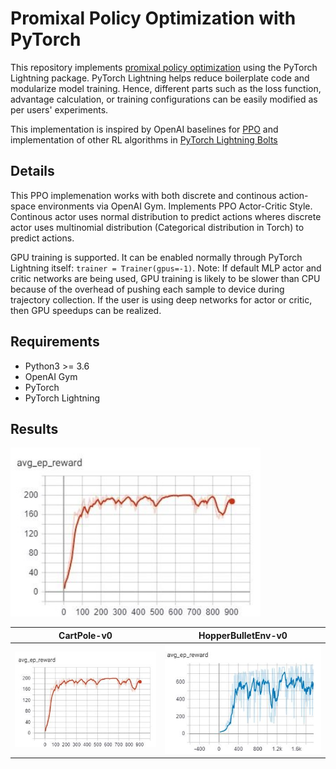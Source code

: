 # Promixal Policy Optimization with PyTorch  
This repository implements [promixal policy optimization](https://arxiv.org/abs/1707.06347) using the PyTorch Lightning package. PyTorch Lightning helps reduce boilerplate code and modularize model training. Hence, different parts such as the loss function, advantage calculation, or training configurations can be easily modified as per users' experiments. 

This implementation is inspired by OpenAI baselines for [PPO](https://github.com/openai/baselines/tree/master/baselines/ppo2) and implementation 
of other RL algorithms in [PyTorch Lightning Bolts](https://github.com/PyTorchLightning/pytorch-lightning-bolts/)

## Details 
This PPO implemenation works with both discrete and continous action-space environments via OpenAI Gym. Implements PPO Actor-Critic Style. Continous actor uses normal distribution to predict actions wheres discrete actor uses multinomial distribution (Categorical distribution in Torch) to predict actions. 

GPU training is supported. It can be enabled normally through PyTorch Lightning itself: `trainer = Trainer(gpus=-1)`. Note: If default MLP actor and critic networks are being used, GPU training is likely to be slower than CPU because of the overhead of pushing each sample to device during trajectory collection. If the user is using deep networks for actor or critic, then GPU speedups can be realized.  

## Requirements 
* Python3 >= 3.6 
* OpenAI Gym 
* PyTorch
* PyTorch Lightning 

## Results 

<img src="results/CartPole-v0.jpg" width="400px">

| CartPole-v0    | HopperBulletEnv-v0 |
| -------------- | -------------- |
| ![](results/CartPole-v0.jpg) | ![](results/HopperBulletEnv-v0.jpg) |
